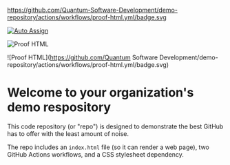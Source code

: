 


https://github.com/Quantum-Software-Development/demo-repository/actions/workflows/proof-html.yml/badge.svg

[![Auto Assign](https://github.com/Quantum-Software-Development/demo-repository/actions/workflows/auto-assign.yml/badge.svg)](https://github.com/Quantum-Software-Development/demo-repository/actions/workflows/auto-assign.yml)

![Proof HTML](https://github.com/AI-Powered-Bots/demo-repository/actions/workflows/proof-html.yml/badge.svg) 



![Proof HTML](https://github.com/Quantum Software Development/demo-repository/actions/workflows/proof-html.yml/badge.svg)

# Welcome to your organization's demo respository
This code repository (or "repo") is designed to demonstrate the best GitHub has to offer with the least amount of noise.

The repo includes an `index.html` file (so it can render a web page), two GitHub Actions workflows, and a CSS stylesheet dependency.
